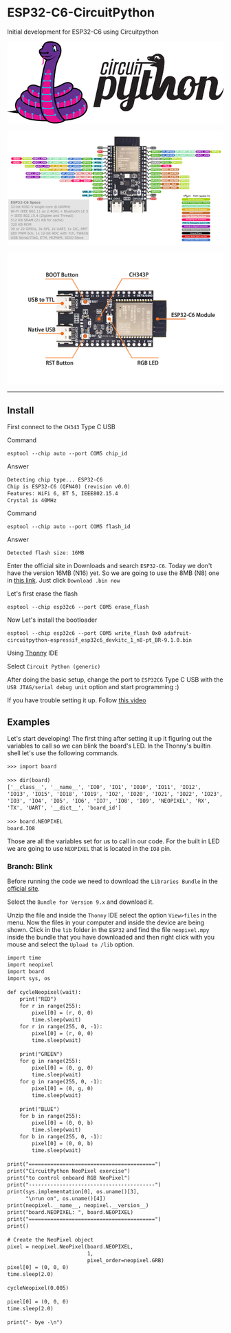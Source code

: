 # ESP32-C6-CircuitPython

Initial development for ESP32-C6 using Circuitpython

![Circuit Python](assets/images/adafruit-circuitpython.png)

![ESP32 C6 Pinout](assets/images/nanoESP32-C6-DevKit-N16-16mbflash.jpg)

![ESP32 C6 features](assets/images/S22b1382851dd447fb99d6769ea8fa4edC.webp)

---
## Install

First connect to the `CH343` Type C USB

Command

```
esptool --chip auto --port COM5 chip_id
```

Answer

```
Detecting chip type... ESP32-C6
Chip is ESP32-C6 (QFN40) (revision v0.0)
Features: WiFi 6, BT 5, IEEE802.15.4
Crystal is 40MHz
```

Command

```
esptool --chip auto --port COM5 flash_id
```

Answer

```
Detected flash size: 16MB
```

Enter the official site in Downloads and search `ESP32-C6`. Today we don't have the version 16MB (N16) yet. So we are going to use the 8MB (N8) one in [this link](https://circuitpython.org/board/espressif_esp32c6_devkitc_1_n8/). Just click `Download .bin now`

Let's first erase the flash

```
esptool --chip esp32c6 --port COM5 erase_flash
```

Now Let's install the bootloader

```
esptool --chip esp32c6 --port COM5 write_flash 0x0 adafruit-circuitpython-espressif_esp32c6_devkitc_1_n8-pt_BR-9.1.0.bin
```

Using [Thonny](https://thonny.org) IDE

Select `Circuit Python (generic)`

After doing the basic setup, change the port to `ESP32C6` Type C USB with the `USB JTAG/serial debug unit` option and start programming :)

If you have trouble setting it up. Follow [this video](https://www.youtube.com/watch?v=ojgtifRVI5s)

## Examples

Let's start developing! The first thing after setting it up it figuring out the variables to call so we can blink the board's LED. In the Thonny's builtin shell let's use the following commands.

```
>>> import board

>>> dir(board)
['__class__', '__name__', 'IO0', 'IO1', 'IO10', 'IO11', 'IO12', 'IO13', 'IO15', 'IO18', 'IO19', 'IO2', 'IO20', 'IO21', 'IO22', 'IO23', 'IO3', 'IO4', 'IO5', 'IO6', 'IO7', 'IO8', 'IO9', 'NEOPIXEL', 'RX', 'TX', 'UART', '__dict__', 'board_id']

>>> board.NEOPIXEL
board.IO8
```

Those are all the variables set for us to call in our code. For the built in LED we are going to use `NEOPIXEL` that is located in the `IO8` pin.

### Branch: Blink

Before running the code we need to download the `Libraries Bundle` in the [official site](https://circuitpython.org/libraries). 

Select the `Bundle for Version 9.x` and download it. 

Unzip the file and inside the `Thonny` IDE select the option `View>files` in the menu. Now the files in your computer and inside the device are being shown. Click in the `lib` folder in the `ESP32` and find the file `neopixel.mpy` inside the bundle that you have downloaded and then right click with you mouse and select the `Upload to /lib` option.

```
import time
import neopixel
import board
import sys, os

def cycleNeopixel(wait):
    print("RED")
    for r in range(255):
        pixel[0] = (r, 0, 0)
        time.sleep(wait)
    for r in range(255, 0, -1):
        pixel[0] = (r, 0, 0)
        time.sleep(wait)
        
    print("GREEN")
    for g in range(255):
        pixel[0] = (0, g, 0)
        time.sleep(wait)
    for g in range(255, 0, -1):
        pixel[0] = (0, g, 0)
        time.sleep(wait)
        
    print("BLUE")
    for b in range(255):
        pixel[0] = (0, 0, b)
        time.sleep(wait)
    for b in range(255, 0, -1):
        pixel[0] = (0, 0, b)
        time.sleep(wait)
        
print("=========================================")
print("CircuitPython NeoPixel exercise")
print("to control onboard RGB NeoPixel")
print("-----------------------------------------")
print(sys.implementation[0], os.uname()[3],
      "\nrun on", os.uname()[4])
print(neopixel.__name__, neopixel.__version__)
print("board.NEOPIXEL: ", board.NEOPIXEL)
print("=========================================")
print()

# Create the NeoPixel object
pixel = neopixel.NeoPixel(board.NEOPIXEL,
                          1,
                          pixel_order=neopixel.GRB)
pixel[0] = (0, 0, 0)
time.sleep(2.0)

cycleNeopixel(0.005)

pixel[0] = (0, 0, 0)
time.sleep(2.0)

print("- bye -\n")
```